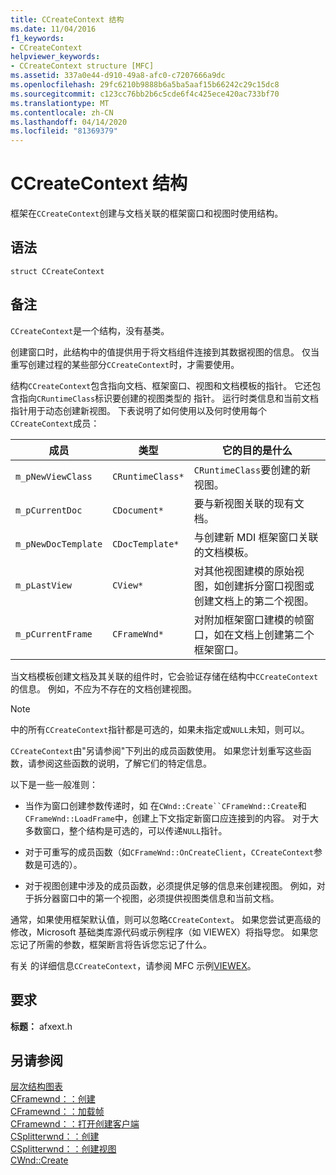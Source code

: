 ```yaml
---
title: CCreateContext 结构
ms.date: 11/04/2016
f1_keywords:
- CCreateContext
helpviewer_keywords:
- CCreateContext structure [MFC]
ms.assetid: 337a0e44-d910-49a8-afc0-c7207666a9dc
ms.openlocfilehash: 29fc6210b9888b6a5ba5aaf15b66242c29c15dc8
ms.sourcegitcommit: c123cc76bb2b6c5cde6f4c425ece420ac733bf70
ms.translationtype: MT
ms.contentlocale: zh-CN
ms.lasthandoff: 04/14/2020
ms.locfileid: "81369379"
---
```

# <a name="ccreatecontext-structure"></a>CCreateContext 结构

框架在`CCreateContext`创建与文档关联的框架窗口和视图时使用结构。

## <a name="syntax"></a>语法

```
struct CCreateContext
```

## <a name="remarks"></a>备注

`CCreateContext`是一个结构，没有基类。

创建窗口时，此结构中的值提供用于将文档组件连接到其数据视图的信息。 仅当重写创建过程的某些部分`CCreateContext`时，才需要使用。

结构`CCreateContext`包含指向文档、框架窗口、视图和文档模板的指针。 它还包含指向`CRuntimeClass`标识要创建的视图类型的 指针。 运行时类信息和当前文档指针用于动态创建新视图。 下表说明了如何使用以及何时使用每个`CCreateContext`成员：

|成员|类型|它的目的是什么|
|------------|----------|--------------------|
|`m_pNewViewClass`|`CRuntimeClass*`|`CRuntimeClass`要创建的新视图。|
|`m_pCurrentDoc`|`CDocument*`|要与新视图关联的现有文档。|
|`m_pNewDocTemplate`|`CDocTemplate*`|与创建新 MDI 框架窗口关联的文档模板。|
|`m_pLastView`|`CView*`|对其他视图建模的原始视图，如创建拆分窗口视图或创建文档上的第二个视图。|
|`m_pCurrentFrame`|`CFrameWnd*`|对附加框架窗口建模的帧窗口，如在文档上创建第二个框架窗口。|

当文档模板创建文档及其关联的组件时，它会验证存储在结构中`CCreateContext`的信息。 例如，不应为不存在的文档创建视图。

> [!NOTE]
> 中的所有`CCreateContext`指针都是可选的，如果未指定或`NULL`未知，则可以。

`CCreateContext`由"另请参阅"下列出的成员函数使用。 如果您计划重写这些函数，请参阅这些函数的说明，了解它们的特定信息。

以下是一些一般准则：

- 当作为窗口创建参数传递时，如 在`CWnd::Create``CFrameWnd::Create`和`CFrameWnd::LoadFrame`中，创建上下文指定新窗口应连接到的内容。 对于大多数窗口，整个结构是可选的，可以传递`NULL`指针。

- 对于可重写的成员函数（如`CFrameWnd::OnCreateClient`，`CCreateContext`参数是可选的）。

- 对于视图创建中涉及的成员函数，必须提供足够的信息来创建视图。 例如，对于拆分器窗口中的第一个视图，必须提供视图类信息和当前文档。

通常，如果使用框架默认值，则可以忽略`CCreateContext`。 如果您尝试更高级的修改，Microsoft 基础类库源代码或示例程序（如 VIEWEX）将指导您。 如果您忘记了所需的参数，框架断言将告诉您忘记了什么。

有关 的详细信息`CCreateContext`，请参阅 MFC 示例[VIEWEX](../../overview/visual-cpp-samples.md)。

## <a name="requirements"></a>要求

**标题：** afxext.h

## <a name="see-also"></a>另请参阅

[层次结构图表](../../mfc/hierarchy-chart.md)<br/>
[CFramewnd：：创建](../../mfc/reference/cframewnd-class.md#create)<br/>
[CFramewnd：：加载帧](../../mfc/reference/cframewnd-class.md#loadframe)<br/>
[CFramewnd：：打开创建客户端](../../mfc/reference/cframewnd-class.md#oncreateclient)<br/>
[CSplitterwnd：：创建](../../mfc/reference/csplitterwnd-class.md#create)<br/>
[CSplitterwnd：：创建视图](../../mfc/reference/csplitterwnd-class.md#createview)<br/>
[CWnd::Create](../../mfc/reference/cwnd-class.md#create)
